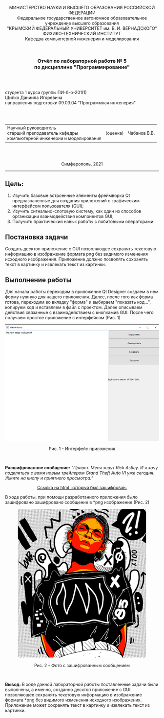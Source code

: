 <p align="center">МИНИСТЕРСТВО НАУКИ  И ВЫСШЕГО ОБРАЗОВАНИЯ РОССИЙСКОЙ ФЕДЕРАЦИИ<br>
Федеральное государственное автономное образовательное учреждение высшего образования<br>
"КРЫМСКИЙ ФЕДЕРАЛЬНЫЙ УНИВЕРСИТЕТ им. В. И. ВЕРНАДСКОГО"<br>
ФИЗИКО-ТЕХНИЧЕСКИЙ ИНСТИТУТ<br>
Кафедра компьютерной инженерии и моделирования</p>
<br>
<h3 align="center">Отчёт по лабораторной работе № 5<br> по дисциплине "Программирование"</h3>
<br><br>
<p>студента 1 курса группы ПИ-б-о-201(1)<br>
Щипко Даниила Игоревича<br>
направления подготовки 09.03.04 "Программная инженерия"</p>
<br><br>
<table>
<tr><td>Научный руководитель<br> старший преподаватель кафедры<br> компьютерной инженерии и моделирования</td>
<td>(оценка)</td>
<td>Чабанов В.В.</td>
</tr>
</table>
<br><br>
<p align="center">Симферополь, 2021</p>
<hr>

## Цель:

1. Изучить базовые встроенные элементы фреймворка Qt предназначенные для создания приложений с графическим интерфейсом пользователя (GUI);
2. Изучить сигнально-слотовую систему, как один из способов организации взаимодействия компонентов GUI;
3. Получить практический навык работы с побитовыми операторами.
## Постановка задачи
Создать десктоп приложение с GUI позволяющее сохранять текстовую информацию в изображение формата png без видимого изменения исходного изображения. Приложение должно позволять сохранять текст в картинку и извлекать текст из картинки.

## Выполнение работы
Для начала работы переходим в приложение Qt Designer создаем в нем форму нужную для нашего приложения. Далее, после того как форма готова, переходим во вкладку "форма" и выбираем "показать код...", копируем код и вставляем в файл с проектом. Далее описываем действия связанные с взаимодействием с кнопкамив GUI. После чего получаем простое приложение с интерфейсом (Рис. 1)


<p align="center"> <img width="600" height="" src = "img/int.png"</p>
<p align="center"> Рис. 1 - Интерфейс приложения </p> </br>





**Расшифрованное сообщение:** *"Привет. Меня зовут Rick Astley.
И я хочу поделиться с вами новым трейлером Grand Theft Auto VI уже сегодня.
Жмите на кнопу и приятного просмотра."* 
<div align="center">
<a href="index.html">Ссылка на html, который был зашифрован.</a>
</div>

В ходе работы, при помощи разработанного приложения было зашифровано зашифровано сообщение в *png изображение (Рис. 2) 

<p align="center"> <img width="420" height="485" src = "img/2.png"</p>
<p align="center"> Рис. 2 - Фото с зашифрованным сообщением</p> </br>




**Вывод:** В ходе данной лабораторной работы поставленные задачи были выполнены, а именно, созданно десктоп приложение с GUI позволяющее сохранять текстовую информацию в изображение формата *png без видимого изменения исходного изображения. Приложение может сохранять текст в картинку и извлекать текст из картинки.  